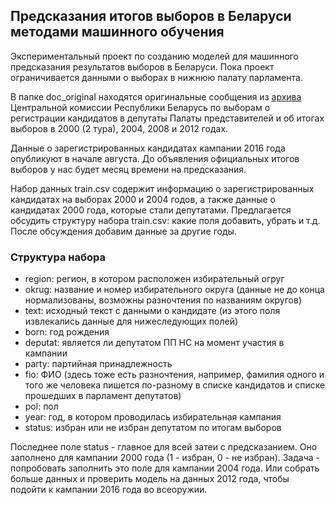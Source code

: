 ## Предсказания итогов выборов в Беларуси методами машинного обучения

Экспериментальный проект по созданию моделей для машинного предсказания результатов выборов в Беларуси. Пока проект ограничивается данными о выборах в нижнюю палату парламента.

В папке doc_original находятся оригинальные сообщения из [архива](http://rec.gov.by/ru/arhiv-vybory) Центральной комиссии Республики Беларусь по выборам о регистрации кандидатов в депутаты Палаты представителей и об итогах выборов в 2000 (2 тура), 2004, 2008 и 2012 годах.

Данные о зарегистрированных кандидатах кампании 2016 года опубликуют в начале августа. До объявления официальных итогов выборов у нас будет месяц времени на предсказания.

Набор данных train.csv содержит информацию о зарегистрированных кандидатах на выборах 2000 и 2004 годов, а также данные о кандидатах 2000 года, которые стали депутатами. Предлагается обсудить структуру набора train.csv: какие поля добавить, убрать и т.д. После обсуждения добавим данные за другие годы.

### Структура набора

- region: регион, в котором расположен избирательный огруг
- okrug: название и номер избирательного округа (данные не до конца нормализованы, возможны разночтения по названиям округов)
- text: исходный текст с данными о кандидате (из этого поля извлекались данные для нижеследующих полей)
- born: год рождения
- deputat: является ли депутатом ПП НС на момент участия в кампании
- party: партийная принадлежность
- fio: ФИО (здесь тоже есть разночтения, например, фамилия одного и того же человека пишется по-разному в списке кандидатов и списке прошедших в парламент депутатов)
- pol: пол
- year: год, в котором проводилась избирательная кампания
- status: избран или не избран депутатом по итогам выборов

Последнее поле status - главное для всей затеи с предсказанием. Оно заполнено для кампании 2000 года (1 - избран, 0 - не избран). Задача - попробовать заполнить это поле для кампании 2004 года. Или собрать больше данных и проверить модель на данных 2012 года, чтобы подойти к кампании 2016 года во всеоружии. 
